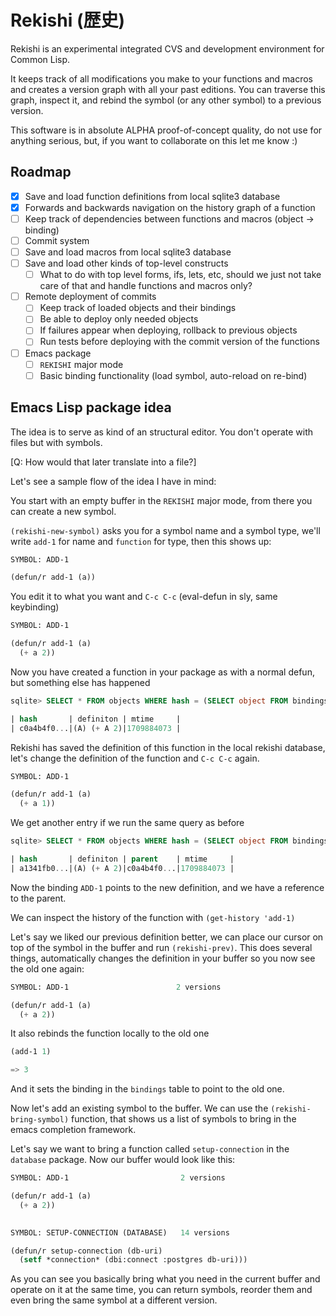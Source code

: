 # Rekishi (歴史)

Rekishi is an experimental integrated CVS and development environment for Common Lisp.

It keeps track of all modifications you make to your functions and macros and creates a version graph
with all your past editions. You can traverse this graph, inspect it, and rebind the symbol
(or any other symbol) to a previous version.

This software is in absolute ALPHA proof-of-concept quality, do not use for anything serious, but,
if you want to collaborate on this let me know :)

## Roadmap

- [x] Save and load function definitions from local sqlite3 database
- [x] Forwards and backwards navigation on the history graph of a function
- [ ] Keep track of dependencies between functions and macros (object -> binding)
- [ ] Commit system
- [ ] Save and load macros from local sqlite3 database
- [ ] Save and load other kinds of top-level constructs
  - [ ] What to do with top level forms, ifs, lets, etc, should we just not take care of that and handle functions and macros only?
- [ ] Remote deployment of commits
  - [ ] Keep track of loaded objects and their bindings
  - [ ] Be able to deploy only needed objects
  - [ ] If failures appear when deploying, rollback to previous objects
  - [ ] Run tests before deploying with the commit version of the functions
- [ ] Emacs package
  - [ ] `REKISHI` major mode
  - [ ] Basic binding functionality (load symbol, auto-reload on re-bind)

## Emacs Lisp package idea

The idea is to serve as kind of an structural editor. You don't operate with files but with symbols.

[Q: How would that later translate into a file?]

Let's see a sample flow of the idea I have in mind:

You start with an empty buffer in the `REKISHI` major mode, from there you can create a new symbol.

`(rekishi-new-symbol)` asks you for a symbol name and a symbol type, we'll write `add-1` for name and `function` for type,
then this shows up:

```lisp
SYMBOL: ADD-1

(defun/r add-1 (a))
```

You edit it to what you want and `C-c C-c` (eval-defun in sly, same keybinding)

```lisp
SYMBOL: ADD-1

(defun/r add-1 (a)
  (+ a 2))
```

Now you have created a function in your package as with a normal defun, but something else has happened

```SQL
sqlite> SELECT * FROM objects WHERE hash = (SELECT object FROM bindings WHERE binding = 'ADD-1' AND package = '...');

| hash       | definiton | mtime     |
| c0a4b4f0...|(A) (+ A 2)|1709884073 |
```

Rekishi has saved the definition of this function in the local rekishi database, let's change the definition of the function
and `C-c C-c` again.

```lisp
SYMBOL: ADD-1

(defun/r add-1 (a)
  (+ a 1))
```

We get another entry if we run the same query as before

```SQL
sqlite> SELECT * FROM objects WHERE hash = (SELECT object FROM bindings WHERE binding = 'ADD-1' AND package = '...');

| hash       | definiton | parent    | mtime     |
| a1341fb0...|(A) (+ A 2)|c0a4b4f0...|1709884073 |
```

Now the binding `ADD-1` points to the new definition, and we have a reference to the parent.

We can inspect the history of the function with `(get-history 'add-1)`

Let's say we liked our previous definition better, we can place our cursor on top of the symbol in the buffer
and run `(rekishi-prev)`. This does several things, automatically changes the definition in your buffer so you now see 
the old one again:

```lisp
SYMBOL: ADD-1                        2 versions

(defun/r add-1 (a)
  (+ a 2))
```

It also rebinds the function locally to the old one

```lisp
(add-1 1)

=> 3
```

And it sets the binding in the `bindings` table to point to the old one.

Now let's add an existing symbol to the buffer. We can use the `(rekishi-bring-symbol)` function, that shows us a list
of symbols to bring in the emacs completion framework.

Let's say we want to bring a function called `setup-connection` in the `database` package. Now our buffer would look like this:

```lisp
SYMBOL: ADD-1                         2 versions

(defun/r add-1 (a)
  (+ a 2))

  
SYMBOL: SETUP-CONNECTION (DATABASE)   14 versions

(defun/r setup-connection (db-uri)
  (setf *connection* (dbi:connect :postgres db-uri)))
```

As you can see you basically bring what you need in the current buffer and operate on it at the same time, you can return symbols,
reorder them and even bring the same symbol at a different version.
